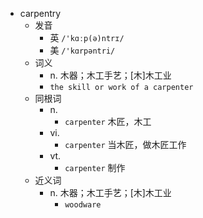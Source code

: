- carpentry
  - 发音
    - 英 `/'kɑːp(ə)ntrɪ/`
    - 美 `/'kɑrpəntri/`
  - 词义
    - n. 木器；木工手艺；[木]木工业
    - `the skill or work of a carpenter`
  - 同根词
    - n.
      - `carpenter` 木匠，木工
    - vi.
      - `carpenter` 当木匠，做木匠工作
    - vt.
      - `carpenter` 制作
  - 近义词
    - n. 木器；木工手艺；[木]木工业
      - `woodware`
